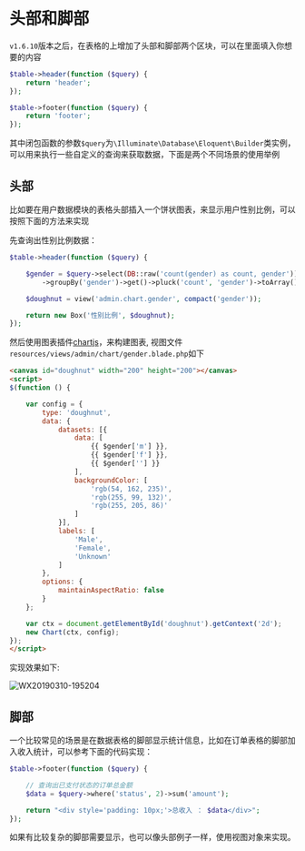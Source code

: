 # 头部和脚部

`v1.6.10`版本之后，在表格的上增加了头部和脚部两个区块，可以在里面填入你想要的内容

```php
$table->header(function ($query) {
    return 'header';
});

$table->footer(function ($query) {
    return 'footer'; 
});
```

其中闭包函数的参数`$query`为`\Illuminate\Database\Eloquent\Builder`类实例，可以用来执行一些自定义的查询来获取数据，下面是两个不同场景的使用举例

## 头部

比如要在用户数据模块的表格头部插入一个饼状图表，来显示用户性别比例，可以按照下面的方法来实现

先查询出性别比例数据：

```php
$table->header(function ($query) {

    $gender = $query->select(DB::raw('count(gender) as count, gender'))
        ->groupBy('gender')->get()->pluck('count', 'gender')->toArray();

    $doughnut = view('admin.chart.gender', compact('gender'));

    return new Box('性别比例', $doughnut);
});
```

然后使用图表插件[chartjs](https://github.com/laravel-admin-extensions/chartjs)，来构建图表, 视图文件`resources/views/admin/chart/gender.blade.php`如下

```html
<canvas id="doughnut" width="200" height="200"></canvas>
<script>
$(function () {

    var config = {
        type: 'doughnut',
        data: {
            datasets: [{
                data: [
                    {{ $gender['m'] }},
                    {{ $gender['f'] }},
                    {{ $gender[''] }}
                ],
                backgroundColor: [
                    'rgb(54, 162, 235)',
                    'rgb(255, 99, 132)',
                    'rgb(255, 205, 86)'
                ]
            }],
            labels: [
                'Male',
                'Female',
                'Unknown'
            ]
        },
        options: {
            maintainAspectRatio: false
        }
    };

    var ctx = document.getElementById('doughnut').getContext('2d');
    new Chart(ctx, config);
});
</script>
```

实现效果如下:

![WX20190310-195204](https://user-images.githubusercontent.com/1479100/54084635-1b993600-436e-11e9-97ab-4cb5fa5cff87.png)

## 脚部

一个比较常见的场景是在数据表格的脚部显示统计信息，比如在订单表格的脚部加入收入统计，可以参考下面的代码实现：

```php
$table->footer(function ($query) {

    // 查询出已支付状态的订单总金额
    $data = $query->where('status', 2)->sum('amount');

    return "<div style='padding: 10px;'>总收入 ： $data</div>";
});
```

如果有比较复杂的脚部需要显示，也可以像头部例子一样，使用视图对象来实现。
